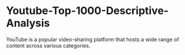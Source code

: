 # Youtube-Top-1000-Descriptive-Analysis
YouTube is a popular video-sharing platform that hosts a wide range of content across various categories.
